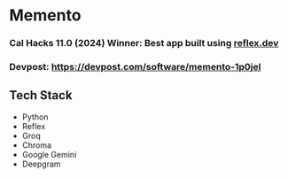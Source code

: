 # Memento

### Cal Hacks 11.0 (2024) Winner: Best app built using [reflex.dev](https://reflex.dev/)

### Devpost: https://devpost.com/software/memento-1p0jel

## Tech Stack
- Python
- Reflex
- Groq
- Chroma
- Google Gemini
- Deepgram
